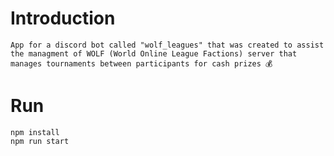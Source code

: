 # Introduction

    App for a discord bot called "wolf_leagues" that was created to assist the managment of WOLF (World Online League Factions) server that manages tournaments between participants for cash prizes 💰

# Run

```
npm install
npm run start
```
